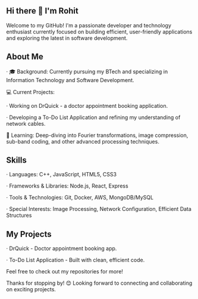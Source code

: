 ## Hi there 👋 I'm Rohit

Welcome to my GitHub! I'm a passionate developer and technology enthusiast currently focused on building efficient, user-friendly applications and exploring the latest in software development.

## About Me

· 🎓 Background: Currently pursuing my BTech and specializing in Information Technology and Software Development.

💻 Current Projects:

· Working on DrQuick - a doctor appointment booking application.

· Developing a To-Do List Application and refining my understanding of network cables.

🌱 Learning: Deep-diving into Fourier transformations, image compression, sub-band coding, and other advanced processing techniques.

## Skills

· Languages: C++, JavaScript, HTML5, CSS3

· Frameworks & Libraries: Node.js, React, Express

· Tools & Technologies: Git, Docker, AWS, MongoDB/MySQL

· Special Interests: Image Processing, Network Configuration, Efficient Data Structures

## My Projects

· DrQuick - Doctor appointment booking app.

· To-Do List Application - Built with clean, efficient code.

Feel free to check out my repositories for more!

Thanks for stopping by! 😊 Looking forward to connecting and collaborating on exciting projects.


